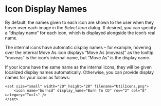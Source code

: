 # Icon Display Names

By default, the names given to each icon are shown to the user when they hover over each image in the *Select Icon* dialog. If desired, you can specify a “display name” for each icon, which is displayed alongside the icon’s real name.

The internal icons have automatic display names – for example, hovering over the internal Move As icon displays “Move As (moveas)” as the tooltip. “moveas” is the icon’s internal name, but “Move As” is the display name.

If your icons have the same name as the internal icons, they will be given localized display names automatically. Otherwise, you can provide display names for your icons as follows:

    <set size="small" width="20" height="20" filename="UtilIcons.png">
        <icon name="burncd" display_name="Burn To CD" row="2" col="8" category="Tools" />
    </set>
